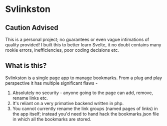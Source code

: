 # Svlinkston

## Caution Advised

This is a personal project; no guarantees or even vague intimations of quality provided! I built this to better learn Svelte, it no doubt contains many rookie errors, inefficiencies, poor coding decisions etc.

## What is this?

Svlinkston is a single page app to manage bookmarks. From a plug and play perspective it has multiple significant flaws -

1. Absolutely no security - anyone going to the page can add, remove, rename links etc.
2. It's reliant on a very primative backend written in php.
3. You cannot currently rename the link groups (named pages of links) in the app itself; instead you'd need to hand hack the bookmarks.json file in which all the bookmarks are stored.

